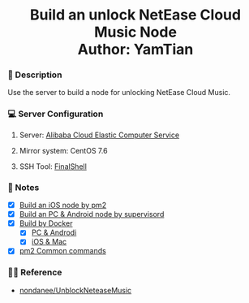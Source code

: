 <h1 align="center">
  Build an unlock NetEase Cloud Music Node
  <br>
  Author: YamTian
</h1>

### 📜 Description

Use the server to build a node for unlocking NetEase Cloud Music.

### 💻 Server Configuration

1. Server: [Alibaba Cloud Elastic Computer Service](https://www.aliyun.com/product/swas)

2. Mirror system: CentOS 7.6

3. SSH Tool: [FinalShell](http://www.hostbuf.com/t/988.html)

### 📔 Notes

- [x] [Build an iOS node by pm2](https://github.com/YamTian/Notes/blob/master/NeteaseMusic/iOS.md)
- [x] [Build an PC & Android node by supervisord](https://github.com/YamTian/Notes/blob/master/NeteaseMusic/Window&Android.md)
- [x] [Build by Docker](https://github.com/YamTian/Notes/blob/master/NeteaseMusic/Docker.md)
  - [x] [PC & Androdi](https://github.com/YamTian/Notes/blob/master/NeteaseMusic/Docker.md)
  - [x] [iOS & Mac](https://github.com/YamTian/Notes/blob/master/NeteaseMusic/Docker.md)
- [x] [pm2 Common commands](https://github.com/YamTian/Notes/blob/master/NeteaseMusic/pm2.md)

### 👨‍💻 Reference

- [nondanee/UnblockNeteaseMusic](https://github.com/nondanee/UnblockNeteaseMusic)
